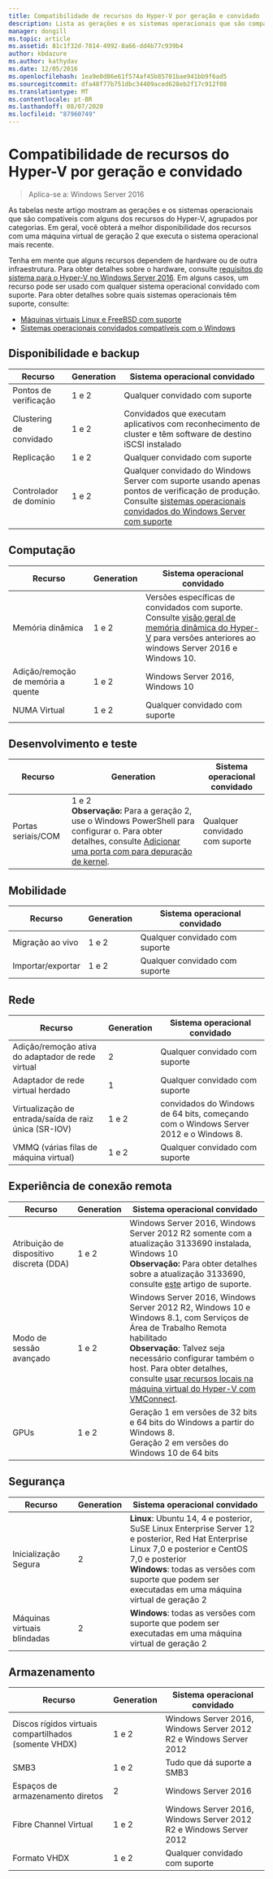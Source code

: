```yaml
---
title: Compatibilidade de recursos do Hyper-V por geração e convidado
description: Lista as gerações e os sistemas operacionais que são compatíveis com os principais recursos do Hyper-V
manager: dongill
ms.topic: article
ms.assetid: 81c1f32d-7814-4992-8a66-dd4b77c939b4
author: kbdazure
ms.author: kathydav
ms.date: 12/05/2016
ms.openlocfilehash: 1ea9e0d86e61f574af45b85701bae941bb9f6ad5
ms.sourcegitcommit: dfa48f77b751dbc34409aced628eb2f17c912f08
ms.translationtype: MT
ms.contentlocale: pt-BR
ms.lasthandoff: 08/07/2020
ms.locfileid: "87960749"
---
```

# <a name="hyper-v-feature-compatibility-by-generation-and-guest"></a>Compatibilidade de recursos do Hyper-V por geração e convidado

>Aplica-se a: Windows Server 2016

As tabelas neste artigo mostram as gerações e os sistemas operacionais que são compatíveis com alguns dos recursos do Hyper-V, agrupados por categorias. Em geral, você obterá a melhor disponibilidade dos recursos com uma máquina virtual de geração 2 que executa o sistema operacional mais recente.

Tenha em mente que alguns recursos dependem de hardware ou de outra infraestrutura. Para obter detalhes sobre o hardware, consulte [requisitos do sistema para o Hyper-V no Windows Server 2016](System-requirements-for-Hyper-V-on-Windows.md). Em alguns casos, um recurso pode ser usado com qualquer sistema operacional convidado com suporte. Para obter detalhes sobre quais sistemas operacionais têm suporte, consulte:

* [Máquinas virtuais Linux e FreeBSD com suporte](Supported-Linux-and-FreeBSD-virtual-machines-for-Hyper-V-on-Windows.md)
* [Sistemas operacionais convidados compatíveis com o Windows](Supported-Windows-guest-operating-systems-for-Hyper-V-on-Windows.md)

## <a name="availability-and-backup"></a>Disponibilidade e backup

Recurso  | Generation | Sistema operacional convidado
------------- | ------------- | -----------
Pontos de verificação | 1 e 2 | Qualquer convidado com suporte
Clustering de convidado | 1 e 2 | Convidados que executam aplicativos com reconhecimento de cluster e têm software de destino iSCSI instalado
Replicação | 1 e 2 | Qualquer convidado com suporte
Controlador de domínio | 1 e 2 | Qualquer convidado do Windows Server com suporte usando apenas pontos de verificação de produção. Consulte [sistemas operacionais convidados do Windows Server com suporte](https://docs.microsoft.com/windows-server/virtualization/hyper-v/supported-windows-guest-operating-systems-for-hyper-v-on-windows#supported-windows-server-guest-operating-systems)

## <a name="compute"></a>Computação

Recurso  | Generation | Sistema operacional convidado
------------- | ------------- | -----------
Memória dinâmica | 1 e 2 | Versões específicas de convidados com suporte. Consulte [visão geral de memória dinâmica do Hyper-V](https://technet.microsoft.com/library/hh831766.aspx) para versões anteriores ao windows Server 2016 e Windows 10.
Adição/remoção de memória a quente | 1 e 2 | Windows Server 2016, Windows 10
NUMA Virtual | 1 e 2 | Qualquer convidado com suporte

## <a name="development-and-test"></a>Desenvolvimento e teste
Recurso  | Generation | Sistema operacional convidado
------------- | ------------- | -----------
Portas seriais/COM | 1 e 2 <br>**Observação:** Para a geração 2, use o Windows PowerShell para configurar o. Para obter detalhes, consulte [Adicionar uma porta com para depuração de kernel](./plan/should-i-create-a-generation-1-or-2-virtual-machine-in-hyper-v.md#add-a-com-port-for-kernel-debugging). | Qualquer convidado com suporte

## <a name="mobility"></a>Mobilidade

Recurso  | Generation | Sistema operacional convidado
------------- | ------------- | -----------
Migração ao vivo  | 1 e 2 |  Qualquer convidado com suporte
Importar/exportar | 1 e 2 |  Qualquer convidado com suporte

## <a name="networking"></a>Rede

Recurso  | Generation | Sistema operacional convidado
------------- | ------------- | -----------
Adição/remoção ativa do adaptador de rede virtual | 2 | Qualquer convidado com suporte
Adaptador de rede virtual herdado | 1 | Qualquer convidado com suporte
Virtualização de entrada/saída de raiz única (SR-IOV) | 1 e 2 | convidados do Windows de 64 bits, começando com o Windows Server 2012 e o Windows 8.
VMMQ (várias filas de máquina virtual) | 1 e 2  | Qualquer convidado com suporte

## <a name="remote-connection-experience"></a>Experiência de conexão remota

Recurso  | Generation | Sistema operacional convidado
------------- | ------------- | -----------
Atribuição de dispositivo discreta (DDA) | 1 e 2 | Windows Server 2016, Windows Server 2012 R2 somente com a atualização 3133690 instalada, Windows 10 <br> **Observação:** Para obter detalhes sobre a atualização 3133690, consulte [este](https://support.microsoft.com/kb/3133690) artigo de suporte.
Modo de sessão avançado | 1 e 2 | Windows Server 2016, Windows Server 2012 R2, Windows 10 e Windows 8.1, com Serviços de Área de Trabalho Remota habilitado <br>**Observação**: Talvez seja necessário configurar também o host. Para obter detalhes, consulte [usar recursos locais na máquina virtual do Hyper-V com VMConnect](./learn-more/Use-local-resources-on-Hyper-V-virtual-machine-with-VMConnect.md).
GPUs | 1 e 2 | Geração 1 em versões de 32 bits e 64 bits do Windows a partir do Windows 8. <br> Geração 2 em versões do Windows 10 de 64 bits

## <a name="security"></a>Segurança

Recurso  | Generation | Sistema operacional convidado
------------- | ------------- | -----------
Inicialização Segura | 2 | **Linux**: Ubuntu 14, 4 e posterior, SuSE Linux Enterprise Server 12 e posterior, Red Hat Enterprise Linux 7,0 e posterior e CentOS 7,0 e posterior<br>**Windows**: todas as versões com suporte que podem ser executadas em uma máquina virtual de geração 2
Máquinas virtuais blindadas | 2 | **Windows**: todas as versões com suporte que podem ser executadas em uma máquina virtual de geração 2

## <a name="storage"></a>Armazenamento

Recurso  | Generation | Sistema operacional convidado
------------- | ------------- | -----------
Discos rígidos virtuais compartilhados (somente VHDX) | 1 e 2  | Windows Server 2016, Windows Server 2012 R2 e Windows Server 2012
SMB3 | 1 e 2 | Tudo que dá suporte a SMB3
Espaços de armazenamento diretos | 2 | Windows Server 2016
Fibre Channel Virtual | 1 e 2 | Windows Server 2016, Windows Server 2012 R2 e Windows Server 2012
Formato VHDX | 1 e 2 | Qualquer convidado com suporte







